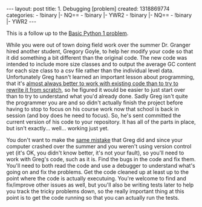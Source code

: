 --- layout: post title: 1. Debugging [problem] created: 1318869774
categories: - !binary |- NQ== - !binary |- YWR2 - !binary |- NQ== -
!binary |- YWR2 ---

This is a follow up to the [Basic Python 1
problem](http://www.programmingforbiologists.org/basic-python-1-problem).

While you were out of town doing field work over the summer Dr. Granger
hired another student, Gregory Goyle, to help her modify your code so
that it did something a bit different than the original code. The new
code was intended to include more size classes and to output the average
GC content for each size class to a csv file rather than the individual
level data. Unfortunately Greg hasn't learned an important lesson about
programming, that it's [almost always better to work with existing code
than to try to rewrite it from
scratch](http://www.joelonsoftware.com/articles/fog0000000069.html), so
he figured it would be easier to just start over than to try to
understand what you'd already done. Sadly Greg isn't quite the
programmer you are and so didn't actually finish the project before
having to stop to focus on his course work now that school is back in
session (and boy does he need to focus). So, he's sent committed the
current version of his code to your repository. It has all of the parts
in place, but isn't exactly... well... working just yet.

You don't want to make the [same
mistake](http://www.joelonsoftware.com/articles/fog0000000069.html) that
Greg did and since your computer crashed over the summer and you weren't
using version control yet (it's OK, you didn't know better, it's not
your fault), so you'll need to work with Greg's code, such as it is.
Find the bugs in the code and fix them. You'll need to both read the
code and use a debugger to understand what's going on and fix the
problems. Get the code cleaned up at least up to the point where the
code is actually executuing. You're welcome to find and fix/improve
other issues as well, but you'll also be writing tests later to help you
track the tricky problems down, so the really important thing at this
point is to get the code running so that you can actually run the tests.

